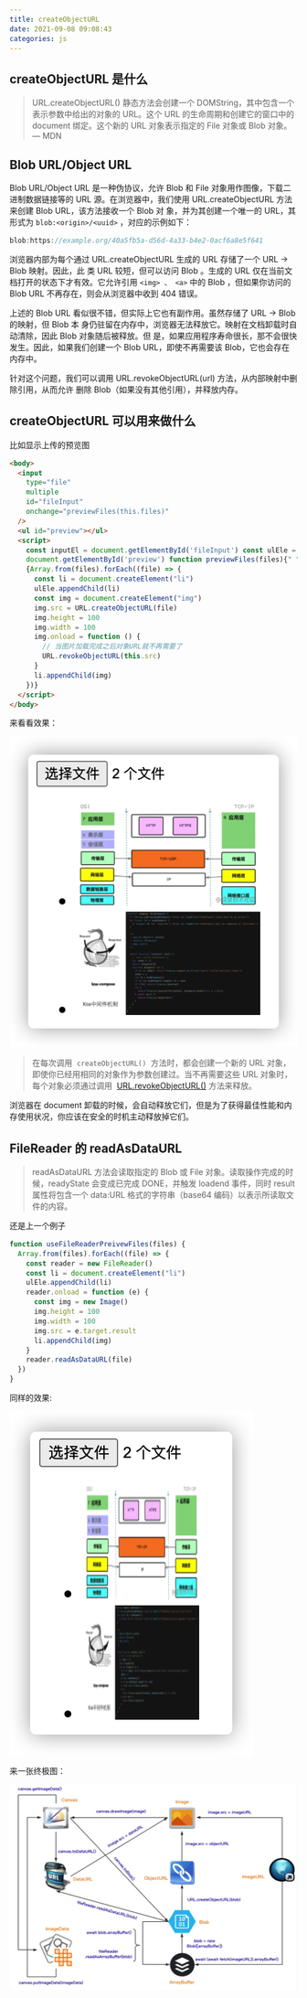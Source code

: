 ```yaml
---
title: createObjectURL
date: 2021-09-08 09:08:43
categories: js
---
```


## createObjectURL 是什么

> URL.createObjectURL() 静态方法会创建一个 DOMString，其中包含一个表示参数中给出的对象的 URL。这个 URL 的生命周期和创建它的窗口中的 document 绑定。这个新的 URL 对象表示指定的 File 对象或 Blob 对象。 — MDN
<!--more-->

## Blob URL/Object URL
Blob URL/Object URL 是⼀种伪协议，允许 Blob 和 File 对象⽤作图像，下载⼆进制数据链接等的 URL
源。在浏览器中，我们使⽤ URL.createObjectURL ⽅法来创建 Blob URL，该⽅法接收⼀个 Blob 对
象，并为其创建⼀个唯⼀的 URL，其形式为 `blob:<origin>/<uuid>` ，对应的示例如下：

```js
blob:https://example.org/40a5fb5a-d56d-4a33-b4e2-0acf6a8e5f641
```

浏览器内部为每个通过 URL.createObjectURL ⽣成的 URL 存储了⼀个 URL → Blob 映射。因此，此
类 URL 较短，但可以访问 Blob 。⽣成的 URL 仅在当前⽂档打开的状态下才有效。它允许引⽤
`<img> 、 <a>` 中的 Blob ，但如果你访问的 Blob URL 不再存在，则会从浏览器中收到 404 错误。

上述的 Blob URL 看似很不错，但实际上它也有副作⽤。虽然存储了 URL → Blob 的映射，但 Blob 本
身仍驻留在内存中，浏览器⽆法释放它。映射在⽂档卸载时⾃动清除，因此 Blob 对象随后被释放。但
是，如果应⽤程序寿命很⻓，那不会很快发⽣。因此，如果我们创建⼀个 Blob URL，即使不再需要该
Blob，它也会存在内存中。

针对这个问题，我们可以调⽤ URL.revokeObjectURL(url) ⽅法，从内部映射中删除引⽤，从⽽允许
删除 Blob（如果没有其他引⽤），并释放内存。

## createObjectURL 可以用来做什么

比如显示上传的预览图

```html
<body>
  <input
    type="file"
    multiple
    id="fileInput"
    onchange="previewFiles(this.files)"
  />
  <ul id="preview"></ul>
  <script>
    const inputEl = document.getElementById('fileInput') const ulEle =
    document.getElementById('preview') function previewFiles(files){" "}
    {Array.from(files).forEach((file) => {
      const li = document.createElement("li")
      ulEle.appendChild(li)
      const img = document.createElement("img")
      img.src = URL.createObjectURL(file)
      img.height = 100
      img.width = 100
      img.onload = function () {
        // 当图片加载完成之后对象URL就不再需要了
        URL.revokeObjectURL(this.src)
      }
      li.appendChild(img)
    })}
  </script>
</body>
```

来看看效果：

![效果](./关于createObjectURL/1.png)

> 在每次调用  `createObjectURL()`  方法时，都会创建一个新的 URL 对象，即使你已经用相同的对象作为参数创建过。当不再需要这些 URL 对象时，每个对象必须通过调用  [URL.revokeObjectURL()](https://developer.mozilla.org/zh-CN/docs/Web/API/URL/revokeObjectURL) 方法来释放。

浏览器在 document 卸载的时候，会自动释放它们，但是为了获得最佳性能和内存使用状况，你应该在安全的时机主动释放掉它们。

## FileReader 的 readAsDataURL

> readAsDataURL 方法会读取指定的 Blob 或 File 对象。读取操作完成的时候，readyState 会变成已完成 DONE，并触发 loadend 事件，同时 result 属性将包含一个 data:URL 格式的字符串（base64 编码）以表示所读取文件的内容。

还是上一个例子

```js
function useFileReaderPreivewFiles(files) {
  Array.from(files).forEach((file) => {
    const reader = new FileReader()
    const li = document.createElement("li")
    ulEle.appendChild(li)
    reader.onload = function (e) {
      const img = new Image()
      img.height = 100
      img.width = 100
      img.src = e.target.result
      li.appendChild(img)
    }
    reader.readAsDataURL(file)
  })
}
```

同样的效果:

![效果图](./关于createObjectURL/2.png)

来一张终极图：

![data_url.jpg](./关于createObjectURL/3.jpg)
